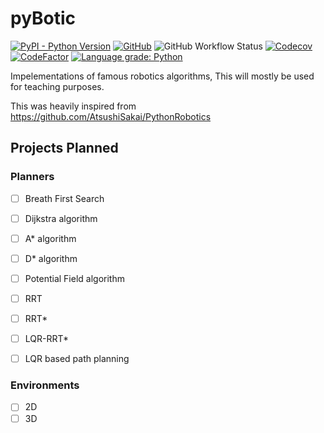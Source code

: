 # pyBotic
[![PyPI - Python Version](https://img.shields.io/pypi/pyversions/pybotic)](https://pypi.org/project/pybotic/)  [![GitHub](https://img.shields.io/github/license/robo-bootcamp/pyBotic)](https://github.com/robo-bootcamp/pyBotic/blob/master/LICENSE) ![GitHub Workflow Status](https://img.shields.io/github/workflow/status/robo-bootcamp/pyBotic/Main)  [![Codecov](https://img.shields.io/codecov/c/github/robo-bootcamp/pyBotic)](https://codecov.io/gh/robo-bootcamp/pyBotic)  [![CodeFactor](https://www.codefactor.io/repository/github/robo-bootcamp/pybotic/badge)](https://www.codefactor.io/repository/github/robo-bootcamp/pybotic)   [![Language grade: Python](https://img.shields.io/lgtm/grade/python/g/robo-bootcamp/pyBotic.svg?logo=lgtm&logoWidth=18)](https://lgtm.com/projects/g/robo-bootcamp/pyBotic/context:python)      

Impelementations of famous robotics algorithms, This will mostly be used for teaching purposes. 

This was heavily inspired from 
https://github.com/AtsushiSakai/PythonRobotics

## Projects Planned

### Planners

- [ ] Breath First Search            
- [ ] Dijkstra algorithm                            
- [ ] A* algorithm            
- [ ] D* algorithm            
- [ ] Potential Field algorithm            
- [ ] RRT            
- [ ] RRT*            
- [ ] LQR-RRT*            
- [ ] LQR based path planning            


### Environments
- [ ] 2D             
- [ ] 3D
